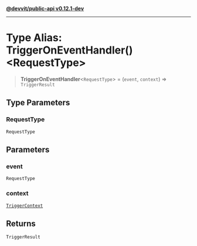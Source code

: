 [**@devvit/public-api v0.12.1-dev**](../README.md)

---

# Type Alias: TriggerOnEventHandler()\<RequestType\>

> **TriggerOnEventHandler**\<`RequestType`\> = (`event`, `context`) => `TriggerResult`

## Type Parameters

### RequestType

`RequestType`

## Parameters

### event

`RequestType`

### context

[`TriggerContext`](TriggerContext.md)

## Returns

`TriggerResult`
